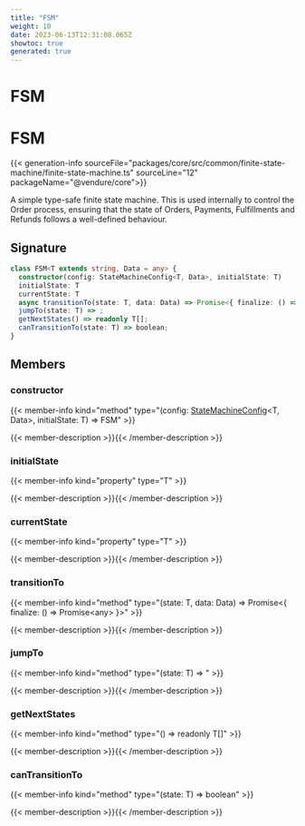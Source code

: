 ```yaml
---
title: "FSM"
weight: 10
date: 2023-06-13T12:31:08.065Z
showtoc: true
generated: true
---
```

<!-- This file was generated from the Vendure source. Do not modify. Instead, re-run the "docs:build" script -->

# FSM
<div class="symbol">


# FSM

{{< generation-info sourceFile="packages/core/src/common/finite-state-machine/finite-state-machine.ts" sourceLine="12" packageName="@vendure/core">}}

A simple type-safe finite state machine. This is used internally to control the Order process, ensuring that
the state of Orders, Payments, Fulfillments and Refunds follows a well-defined behaviour.

## Signature

```TypeScript
class FSM<T extends string, Data = any> {
  constructor(config: StateMachineConfig<T, Data>, initialState: T)
  initialState: T
  currentState: T
  async transitionTo(state: T, data: Data) => Promise<{ finalize: () => Promise<any> }>;
  jumpTo(state: T) => ;
  getNextStates() => readonly T[];
  canTransitionTo(state: T) => boolean;
}
```
## Members

### constructor

{{< member-info kind="method" type="(config: <a href='/typescript-api/state-machine/state-machine-config#statemachineconfig'>StateMachineConfig</a>&#60;T, Data&#62;, initialState: T) => FSM"  >}}

{{< member-description >}}{{< /member-description >}}

### initialState

{{< member-info kind="property" type="T"  >}}

{{< member-description >}}{{< /member-description >}}

### currentState

{{< member-info kind="property" type="T"  >}}

{{< member-description >}}{{< /member-description >}}

### transitionTo

{{< member-info kind="method" type="(state: T, data: Data) => Promise&#60;{ finalize: () =&#62; Promise&#60;any&#62; }&#62;"  >}}

{{< member-description >}}{{< /member-description >}}

### jumpTo

{{< member-info kind="method" type="(state: T) => "  >}}

{{< member-description >}}{{< /member-description >}}

### getNextStates

{{< member-info kind="method" type="() => readonly T[]"  >}}

{{< member-description >}}{{< /member-description >}}

### canTransitionTo

{{< member-info kind="method" type="(state: T) => boolean"  >}}

{{< member-description >}}{{< /member-description >}}


</div>

